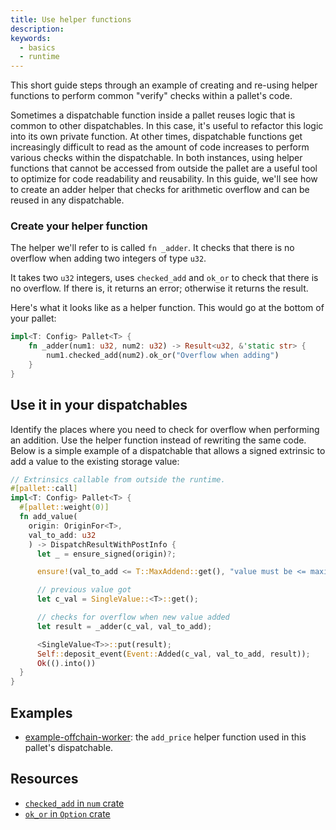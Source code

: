 ```yaml
---
title: Use helper functions
description:
keywords:
  - basics
  - runtime
---
```


This short guide steps through an example of creating and re-using helper functions to perform common "verify" checks within a pallet's code.

Sometimes a dispatchable function inside a pallet reuses logic that is common to other dispatchables.
In this case, it's useful to refactor this logic into its own private function.
At other times, dispatchable functions get increasingly difficult to read as the amount of code increases to perform various checks within the dispatchable.
In both instances, using helper functions that cannot be accessed from outside the pallet are a useful tool to optimize for code readability and reusability.
In this guide, we'll see how to create an adder helper that checks for arithmetic overflow and can be reused in any dispatchable.

### Create your helper function

The helper we'll refer to is called `fn _adder`.
It checks that there is no overflow when adding two integers of type `u32`.

It takes two `u32` integers, uses `checked_add` and `ok_or` to check that there is no overflow.
If there is, it returns an error; otherwise it returns the result.

Here's what it looks like as a helper function.
This would go at the bottom of your pallet:

```rust
impl<T: Config> Pallet<T> {
    fn _adder(num1: u32, num2: u32) -> Result<u32, &'static str> {
        num1.checked_add(num2).ok_or("Overflow when adding")
    }
}
```

## Use it in your dispatchables

Identify the places where you need to check for overflow when performing an addition.
Use the helper function instead of rewriting the same code.
Below is a simple example of a dispatchable that allows a signed extrinsic to add a value to the existing storage value:

```rust
// Extrinsics callable from outside the runtime.
#[pallet::call]
impl<T: Config> Pallet<T> {
  #[pallet::weight(0)]
  fn add_value(
    origin: OriginFor<T>,
    val_to_add: u32
    ) -> DispatchResultWithPostInfo {
      let _ = ensure_signed(origin)?;

      ensure!(val_to_add <= T::MaxAddend::get(), "value must be <= maximum add amount constant");

      // previous value got
      let c_val = SingleValue::<T>::get();

      // checks for overflow when new value added
      let result = _adder(c_val, val_to_add);

      <SingleValue<T>>::put(result);
      Self::deposit_event(Event::Added(c_val, val_to_add, result));
      Ok(().into())
  }
}
```

## Examples

- [example-offchain-worker](https://github.com/paritytech/substrate/blob/master/frame/examples/offchain-worker/src/lib.rs): the `add_price` helper function used in this pallet's dispatchable.

## Resources

- [`checked_add` in `num` crate](https://docs.rs/num/0.4.0/num/traits/trait.CheckedAdd.html)
- [`ok_or` in `Option` crate](https://doc.rust-lang.org/std/option/enum.Option.html#method.ok_or)
